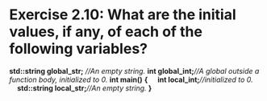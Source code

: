 # Exercise 2.10: What are the initial values, if any, of each of the following variables?

**std::string global_str;** _//An empty string._
**int global_int;**_//A global outside a function body, initialized to 0._
**int main()**
**{**
    **int local_int;**_//initialized to 0._
    **std::string local_str;**_//An empty string._
**}**
